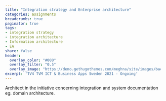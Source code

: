 ```yaml
---
title: "Integration strategy and Enterprise architecture"
categories: assignments
breadcrumbs: true
paginator: true
tags:
- integration strategy
- integration architecture
- Information architecture
- EA
share: false
header:
  overlay_color: "#000"
  overlay_filter: "0.5"
  overlay_image: "https://demo.gethugothemes.com/meghna/site/images/backgrounds/hero-area.jpg"
excerpt: 'TV4 TVM ICT & Business Apps Sweden 2021 - Ongoing'
---
```

 
Architect in the initiative concerning integration and system documentation eg. domain architecture.

 

